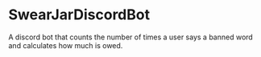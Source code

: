 # SwearJarDiscordBot
A discord bot that counts the number of times a user says a banned word and calculates how much is owed.
